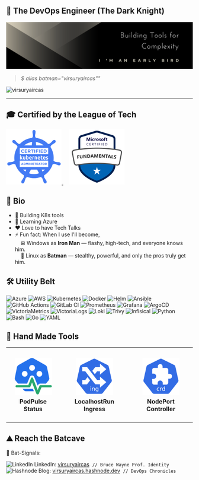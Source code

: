 ## 🦇 The DevOps Engineer (The Dark Knight)

![GitHub Profile Cover](https://github.com/virsuryaircas/virsuryaircas/blob/main/vsi-gh-profile-cover.png?raw=true)

> *$ alias batman="virsuryaircas""*
<p align="left">
  <img src="https://komarev.com/ghpvc/?username=virsuryaircas&label=Profile%20views&color=0e75b6&style=flat" alt="virsuryaircas" />
</p>

---
## 🎓 Certified by the League of Tech

<div align="left">
  <a href="https://www.credly.com/badges/3f06b8f0-e8b5-4013-8b68-ccd7c6e3a584/public_url" target="_blank">
    <img src="https://github.com/virsuryaircas/virsuryaircas/blob/main/assets/cka-certified-kubernetes-administrator.svg" alt="CKA Badge" height="150px" width="150px" />
  </a>
  &nbsp;&nbsp;&nbsp;
  <a href="https://learn.microsoft.com/api/credentials/share/en-us/VirSuryaIrcas-6662/8B604FF9C2A243F7?sharingId=48B206B208A8E6A3" target="_blank">
    <img src="https://github.com/virsuryaircas/virsuryaircas/blob/main/assets/microsoft-certified-fundamentals-badge.svg" alt="Azure Badge" height="150px" width="150px" />
  </a>
</div>

## 🚀 Bio

- 🔭 Building K8s tools
- 🌱 Learning Azure
- ❤️ Love to have Tech Talks
- ⚡ Fun fact: When I use I'll become,<br>
&nbsp;&nbsp;&nbsp;&nbsp;⊞ Windows as **Iron Man** — flashy, high-tech, and everyone knows him.  
&nbsp;&nbsp;&nbsp;&nbsp;🐧 Linux as **Batman** — stealthy, powerful, and only the pros truly get him.

## 🛠️ Utility Belt

![Azure](https://img.shields.io/badge/Microsoft%20Azure-0078D4?style=for-the-badge&logo=microsoft-azure&logoColor=white)
![AWS](https://img.shields.io/badge/Amazon%20AWS-232F3E?style=for-the-badge&logo=amazon-aws&logoColor=white)
![Kubernetes](https://img.shields.io/badge/Kubernetes-326CE5?style=for-the-badge&logo=kubernetes&logoColor=white)
![Docker](https://img.shields.io/badge/Docker-2496ED?style=for-the-badge&logo=docker&logoColor=white)
![Helm](https://img.shields.io/badge/Helm-0F1689?style=for-the-badge&logo=helm&logoColor=white)
![Ansible](https://img.shields.io/badge/Ansible-EE0000?style=for-the-badge&logo=ansible&logoColor=white)
![GitHub Actions](https://img.shields.io/badge/GitHub%20Actions-2088FF?style=for-the-badge&logo=github-actions&logoColor=white)
![GitLab CI](https://img.shields.io/badge/GitLab%20CI-FC6D26?style=for-the-badge&logo=gitlab&logoColor=white)
![Prometheus](https://img.shields.io/badge/Prometheus-E6522C?style=for-the-badge&logo=prometheus&logoColor=white)
![Grafana](https://img.shields.io/badge/Grafana-F46800?style=for-the-badge&logo=grafana&logoColor=white)
![ArgoCD](https://img.shields.io/badge/ArgoCD-F17334?style=for-the-badge&logo=argo&logoColor=white)
![VictoriaMetrics](https://img.shields.io/badge/VictoriaMetrics-007ACC?style=for-the-badge&logo=datadog&logoColor=white)
![VictoriaLogs](https://img.shields.io/badge/VictoriaLogs-0091EA?style=for-the-badge&logo=logstash&logoColor=white)
![Loki](https://img.shields.io/badge/Loki-0E0E52?style=for-the-badge&logo=grafana-loki&logoColor=white)
![Trivy](https://img.shields.io/badge/Trivy-0F7DCE?style=for-the-badge&logo=aqua&logoColor=white)
![Infisical](https://img.shields.io/badge/Infisical-2B90D9?style=for-the-badge&logo=unlock&logoColor=white)
![Python](https://img.shields.io/badge/Python-3776AB?style=for-the-badge&logo=python&logoColor=white)
![Bash](https://img.shields.io/badge/Bash-4EAA25?style=for-the-badge&logo=gnu-bash&logoColor=white)
![Go](https://img.shields.io/badge/Go-00ADD8?style=for-the-badge&logo=go&logoColor=white)
![YAML](https://img.shields.io/badge/YAML-CB171E?style=for-the-badge&logo=yaml&logoColor=white)


## 👋 Hand Made Tools

<table>
  <tr>
    <td align="center" style="padding: 10px;"><br>
      <a href="https://github.com/virsuryaircas/podpulse" target="_blank">
        <img src="https://github.com/virsuryaircas/virsuryaircas/blob/main/assets/podpulse.png?raw=true" width="100" alt="PodPulse">
      </a>
      <div style="font-size: 16px; font-weight: bold; margin-top: 5px;">PodPulse Status </div><br>
    </td>
    <td align="center" style="padding: 10px;"><br>
      <a href="https://github.com/virsuryaircas/localhostrun-ingress" target="_blank">
        <img src="https://github.com/virsuryaircas/virsuryaircas/blob/main/assets/ing.png?raw=true" width="100" alt="LocalhostRun Ingress">
      </a>
      <div style="font-size: 16px; font-weight: bold; margin-top: 5px;">LocalhostRun Ingress</div><br>
    </td>
    <td align="center" style="padding: 10px;"><br>
      <a href="https://github.com/virsuryaircas/nodeport-controller" target="_blank">
        <img src="https://github.com/virsuryaircas/virsuryaircas/blob/main/assets/crd.png?raw=true" width="100" alt="NodePort Controller">
      </a>
      <div style="font-size: 16px; font-weight: bold; margin-top: 5px;">NodePort Controller</div><br>
    </td>
  </tr>
</table>



## ⛰️ Reach the Batcave

🔦 Bat-Signals:

<img src="https://cdn.jsdelivr.net/gh/devicons/devicon/icons/linkedin/linkedin-original.svg" width="16" height="16" alt="LinkedIn"> LinkedIn: [virsuryaircas](https://www.linkedin.com/in/virsuryaircas/) &nbsp;`// Bruce Wayne Prof. Identity`<br>
<img src="https://cdn.hashnode.com/res/hashnode/image/upload/v1611902473383/CDyAuTy75.png" width="16" height="16" alt="Hashnode"> Blog: [virsuryaircas.hashnode.dev](https://virsuryaircas.hashnode.dev/) &nbsp;`// DevOps Chronicles`

